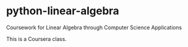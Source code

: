 # python-linear-algebra
Coursework for Linear Algebra through Computer Science Applications 

This is a Coursera class.

